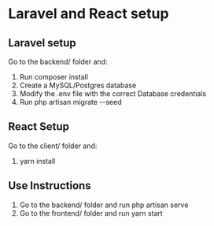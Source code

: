 # Laravel and React setup

## Laravel setup

Go to the backend/ folder and:

1. Run composer install
2. Create a MySQL/Postgres database
3. Modify the .env file with the correct Database credentials
4. Run php artisan migrate --seed

## React Setup

Go to the client/ folder and:

1. yarn install

## Use Instructions

1. Go to the backend/ folder and run php artisan serve
2. Go to the frontend/ folder and run yarn start
